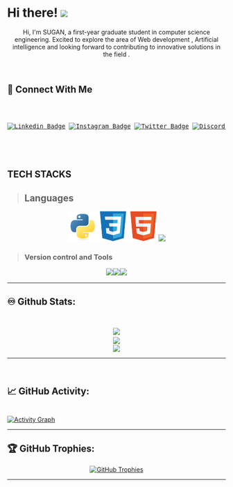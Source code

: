 	
<h1 align="left"> Hi there! <img src="https://user-images.githubusercontent.com/42378118/110234147-e3259600-7f4e-11eb-95be-0c4047144dea.gif" width="30"><br> </h2>
  <p align="center"> Hi, I'm SUGAN, a first-year graduate student in computer science engineering. Excited to explore the area of Web development , Artificial intelligence  and looking forward to contributing to innovative solutions in the field .
  </p>
<br>

<h2 align="left">🔗 Connect With Me</h2>
<pre align="center" width='70px'> 

[![Linkedin Badge](https://img.shields.io/badge/LinkedIn-0077B5?style=for-the-badge&logo=linkedin&logoColor=white)](https://www.linkedin.com/in/sugan-developer-958374317/)  [![Instagram Badge](https://img.shields.io/badge/Instagram-E4405F?style=for-the-badge&logo=instagram&logoColor=white)](https://www.instagram.com/sugan_2007_/)  [![Twitter Badge](https://img.shields.io/badge/Twitter-1DA1F2?style=for-the-badge&logo=twitter&logoColor=white)](https://x.com/SUGAN_2007)   [![Discord Badge](https://img.shields.io/badge/Discord-7289DA?style=for-the-badge&logo=discord&logoColor=white)](https://discord.gg/vQABeFjE)   
</pre> 


<br>

## TECH STACKS
> ## Languages 
<p align='center'>
<img width = 70px src= 'https://raw.githubusercontent.com/devicons/devicon/master/icons/python/python-original.svg'/><img width = 70px src= 				'https://raw.githubusercontent.com/devicons/devicon/master/icons/css3/css3-original.svg'/><img width = 70px src= 'https://raw.githubusercontent.com/devicons/devicon/master/icons/html5/html5-original.svg'/><img width = 70px src= 'https://user-images.githubusercontent.com/25181517/183896128-ec99105a-ec1a-4d85-b08b-1aa1620b2046.png'/>
</p>
  
  <!--![JavaScript](https://img.shields.io/badge/javascript-%23323330.svg?style=for-the-badge&logo=javascript&logoColor=%23F7DF1E)-->

> ### Version control and Tools 
<p align='center'>
	<img width='70px' src='https://user-images.githubusercontent.com/25181517/192108372-f71d70ac-7ae6-4c0d-8395-51d8870c2ef0.png'/><img width=70px src='https://user-images.githubusercontent.com/25181517/192108374-8da61ba1-99ec-41d7-80b8-fb2f7c0a4948.png'/><img width = 70px src='https://user-images.githubusercontent.com/25181517/192108891-d86b6220-e232-423a-bf5f-90903e6887c3.png'/>
</p>
  
<!--  ![Git](https://img.shields.io/badge/git-%23F05033.svg?style=for-the-badge&logo=git&logoColor=white)
  ![GitHub](https://img.shields.io/badge/github-%23121011.svg?style=for-the-badge&logo=github&logoColor=white)-->


<hr>

## ♾️  Github Stats:
<br>

<p align="center" >
  <a href="https://github.com/SUGAN-2007">	
    <img height="48%"  src="http://github-profile-summary-cards.vercel.app/api/cards/stats?username=SUGAN-2007&theme=tokyonight"/><br>
<!--     <img width="48%" src="https://github-readme-streak-stats.herokuapp.com/?user=SUGAN-2007&theme=github_dark" /><br> -->
    <img align='center' margin='20px' height='200' src='https://github-readme-stats.vercel.app/api/top-langs/?username=SUGAN-2007&theme=tokyonight&layout=pie' /><br>
  <img	align = 'center'margin='20px' src='http://github-profile-summary-cards.vercel.app/api/cards/profile-details?username=SUGAN-2007&theme=tokyonight'/> 
  </a>
</p>

<hr>

<!--##  📊 Leetcode Stats:
<br>
<a href="https://leetcode.com/u/sugan-2007/">
<p align='center'>	
	<img src="https://leetcode.card.workers.dev/sugan-2007?theme=dark&font=patrick_hand&extension=null"/>
</p>
</a>
<br>
<hr>-->

<br>

## 📈 GitHub Activity:

<br>
<a href="https://github.com/SUGAN-2007">
  <img align='center' alt="Activity Graph" src="https://github-readme-activity-graph.vercel.app/graph?username=SUGAN-2007&bg_color=000000&color=f2f2f2&line=b238aa&point=4f4f4f&area=true&hide_border=true" />
</a>
<br>
<hr>

## 🏆 GitHub Trophies:
<p align="center">
 <a href="https://github.com/SUGAN-2007">
	<img align='center' alt="GitHub Trophies" src="https://github-profile-trophy.vercel.app/?username=SUGAN-2007&theme=monokai&no-frame=false&no-bg=false&margin-w=4" /> 
 </a> 
</p>
<hr>
